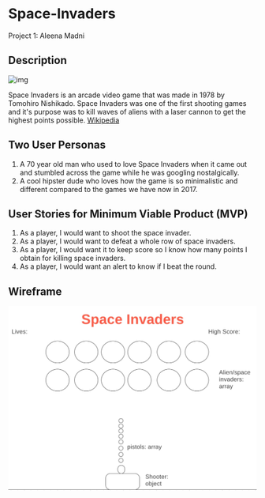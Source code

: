 # Space-Invaders
Project 1: Aleena Madni

## Description
![img](http://www.uidownload.com/files/35/175/735/game-invader-space-invaders-space-invaders-icon.png)

Space Invaders is an arcade video game that was made in 1978 by Tomohiro Nishikado. Space Invaders was one of the first shooting games and it's purpose was to kill waves of aliens with a laser cannon to get the highest points possible. [Wikipedia](https://en.wikipedia.org/wiki/Space_Invaders)

## Two User Personas
1) A 70 year old man who used to love Space Invaders when it came out and stumbled across the game while he was googling nostalgically.
2) A cool hipster dude who loves how the game is so minimalistic and different compared to the games we have now in 2017.

## User Stories for Minimum Viable Product (MVP)
1) As a player, I would want to shoot the space invader.
2) As a player, I would want to defeat a whole row of space invaders.
3) As a player, I would want it to keep score so I know how many points I obtain for killing space invaders.
4) As a player, I would want an alert to know if I beat the round.

## Wireframe
![img](wireframe.jpg)
